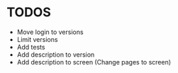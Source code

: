 # TODOS

* Move login to versions
* Limit versions
* Add tests
* Add description to version
* Add description to screen (Change pages to screen)

